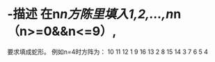 # -描述 在n*n方陈里填入1,2,...,n*n（n>=0&&n<=9）,
要求填成蛇形。
例如n=4时方阵为：
                              10 11 12 1
                              9 16 13 2
                              8 15 14 3
                              7 6  5  4
